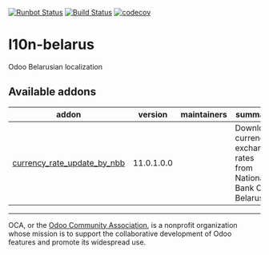 [![Runbot Status](https://runbot.odoo-community.org/runbot/badge/flat/267/11.0.svg)](https://runbot.odoo-community.org/runbot/repo/github-com-oca-l10n-belarus-267)
[![Build Status](https://travis-ci.com/OCA/l10n-belarus.svg?branch=11.0)](https://travis-ci.com/OCA/l10n-belarus)
[![codecov](https://codecov.io/gh/OCA/l10n-belarus/branch/11.0/graph/badge.svg)](https://codecov.io/gh/OCA/l10n-belarus)

# l10n-belarus

Odoo Belarusian localization

[//]: # (addons)

Available addons
----------------
addon | version | maintainers | summary
--- | --- | --- | ---
[currency_rate_update_by_nbb](currency_rate_update_by_nbb/) | 11.0.1.0.0 |  | Download currency exchange rates from National Bank Of Belarus

[//]: # (end addons)

----

OCA, or the [Odoo Community Association](http://odoo-community.org/), is a nonprofit organization whose
mission is to support the collaborative development of Odoo features and
promote its widespread use.
